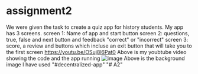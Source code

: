 # assignment2
We were given the task to create a quiz app for history students. My app has 3 screens.
screen 1:
Name of app and start button
screen 2:
questions, true, false and next button and feedback "correct" or "incorrect"
screen 3:
score, a review and buttons which incluse an exit button that will take you to the first screen
https://youtu.be/OSuj8l6Pat0 
Above is my youbtube video showing the code and the app running 
![image](https://github.com/user-attachments/assets/eff0718a-a867-427e-8b71-01724a08ce3d)
Above is the background image I have used 
"#decentralized-app" 
"# A2" 
